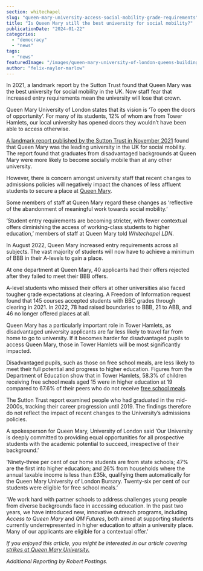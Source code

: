 ```yaml
---
section: whitechapel
slug: "queen-mary-university-access-social-mobility-grade-requirements"
title: "Is Queen Mary still the best university for social mobility?"
publicationDate: "2024-01-22"
categories: 
  - "democracy"
  - "news"
tags: 
  - "news"
featuredImage: "/images/queen-mary-university-of-london-queens-building-robert-postings-whitechapel.jpeg"
author: "felix-naylor-marlow"
---
```


In 2021, a landmark report by the Sutton Trust found that Queen Mary was the best university for social mobility in the UK. Now staff fear that increased entry requirements mean the university will lose that crown. 

Queen Mary University of London states that its vision is ‘To open the doors of opportunity’. For many of its students, 12% of whom are from Tower Hamlets, our local university has opened doors they wouldn’t have been able to access otherwise.

[A landmark report published by the Sutton Trust in November 2021](https://www.suttontrust.com/our-research/universities-and-social-mobility/) found that Queen Mary was the leading university in the UK for social mobility. The report found that graduates from disadvantaged backgrounds at Queen Mary were more likely to become socially mobile than at any other university.  

However, there is concern amongst university staff that recent changes to admissions policies will negatively impact the chances of less affluent students to secure a place at [Queen Mary](https://whitechapellondon.co.uk/queen-mary-university-staff-strike-over-losing-113-days-of-pay-september-2023/). 

Some members of staff at Queen Mary regard these changes as ‘reflective of the abandonment of meaningful work towards social mobility.’ 

‘Student entry requirements are becoming stricter, with fewer contextual offers diminishing the access of working-class students to higher education,’ members of staff at Queen Mary told _Whitechapel LDN_.

In August 2022, Queen Mary increased entry requirements across all subjects. The vast majority of students will now have to achieve a minimum of BBB in their A-levels to gain a place. 

At one department at Queen Mary, 40 applicants had their offers rejected after they failed to meet their BBB offers. 

A-level students who missed their offers at other universities also faced tougher grade expectations at clearing. A Freedom of Information request found that 145 courses accepted students with BBC grades through clearing in 2021. In 2022, 78 had raised boundaries to BBB, 21 to ABB, and 46 no longer offered places at all.

Queen Mary has a particularly important role in Tower Hamlets, as disadvantaged university applicants are far less likely to travel far from home to go to university. If it becomes harder for disadvantaged pupils to access Queen Mary, those in Tower Hamlets will be most significantly impacted.

Disadvantaged pupils, such as those on free school meals, are less likely to meet their full potential and progress to higher education. Figures from the Department of Education show that in Tower Hamlets, 58.3% of children receiving free school meals aged 15 were in higher education at 19 compared to 67.6% of their peers who do not receive [free school meals](https://romanroadlondon.com/tower-hamlets-council-launches-free-school-meals-primary-secondary/). 

The Sutton Trust report examined people who had graduated in the mid-2000s, tracking their career progression until 2019. The findings therefore do not reflect the impact of recent changes to the University’s admissions policies. 

A spokesperson for Queen Mary, University of London said ‘Our University is deeply committed to providing equal opportunities for all prospective students with the academic potential to succeed, irrespective of their background.’

‘Ninety-three per cent of our home students are from state schools; 47% are the first into higher education; and 26% from households where the annual taxable income is less than £35k, qualifying them automatically for the Queen Mary University of London Bursary. Twenty-six per cent of our students were eligible for free school meals.’

‘We work hard with partner schools to address challenges young people from diverse backgrounds face in accessing education. In the past two years, we have introduced new, innovative outreach programs, including _Access to Queen Mary_ and _QM Futures_, both aimed at supporting students currently underrepresented in higher education to attain a university place. Many of our applicants are eligible for a contextual offer.’

_If you enjoyed this article, you might be interested in our article covering_ [_strikes at Queen Mary University._](https://whitechapellondon.co.uk/queen-mary-university-staff-strike-over-losing-113-days-of-pay-september-2023/)

_Additional Reporting by Robert Postings._
